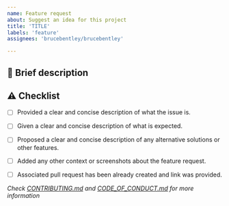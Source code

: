 ```yaml
---
name: Feature request
about: Suggest an idea for this project
title: 'TITLE'
labels: 'feature'
assignees: 'brucebentley/brucebentley'

---
```

## :memo:  Brief description


<!-- Write you description here -->


## :warning: Checklist
* [ ] Provided a clear and concise description of what the issue is.
* [ ] Given a clear and concise description of what is expected.
* [ ] Proposed a clear and concise description of any alternative solutions or other features.
* [ ] Added any other context or screenshots about the feature request.
* [ ] Associated pull request has been already created and link was provided.


*Check [CONTRIBUTING.md][contributing] and [CODE_OF_CONDUCT.md][code] for more information*

[contributing]: https://github.com/brucebentley/.github/blob/main/CONTRIBUTING.md
[code]: https://github.com/brucebentley/.github/blob/main/CODE_OF_CONDUCT.md

